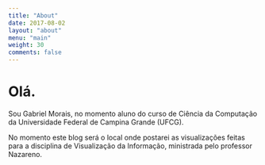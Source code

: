```yaml
---
title: "About"
date: 2017-08-02
layout: "about"
menu: "main"
weight: 30
comments: false
---
```


# Olá.

Sou Gabriel Morais, no momento aluno do curso de Ciência da Computação da Universidade Federal de Campina Grande (UFCG).

No momento este blog será o local onde postarei as visualizações feitas para a disciplina de Visualização da Informação, ministrada pelo professor Nazareno.

